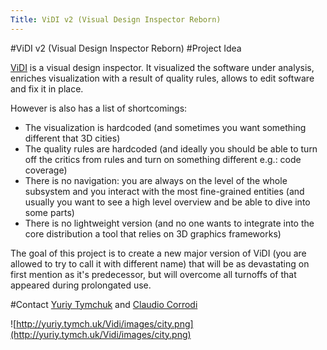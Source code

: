 ```yaml
---
Title: ViDI v2 (Visual Design Inspector Reborn)
---
```

#ViDI v2 (Visual Design Inspector Reborn)
#Project Idea

[ViDI](http://yuriy.tymch.uk/Vidi/) is a visual design inspector. It visualized the software under analysis, enriches visualization with a result of quality rules, allows to edit software and fix it in place.

However is also has a list of shortcomings:


-  The visualization is hardcoded (and sometimes you want something different that 3D cities)
-  The quality rules are hardcoded (and ideally you should be able to turn off the critics from rules and turn on something different e.g.: code coverage)
-  There is no navigation: you are always on the level of the whole subsystem and you interact with the most fine-grained entities (and usually you want to see a high level overview and be able to dive into some parts)
-  There is no lightweight version (and no one wants to integrate into the core distribution a tool that relies on 3D graphics frameworks)

The goal of this project is to create a new major version of ViDI (you are allowed to try to call it with different name) that will be as devastating on first mention as it's predecessor, but will overcome all turnoffs of that appeared during prolongated use.

#Contact
[Yuriy Tymchuk](%base_url%/staff/YuriyTymchuk) and [Claudio Corrodi](%base_url%/staff/Corrodi)


![http://yuriy.tymch.uk/Vidi/images/city.png](http://yuriy.tymch.uk/Vidi/images/city.png)
